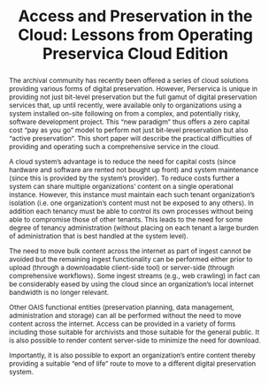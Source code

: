 ---
abstract: 'The archival community has recently been offered a series of cloud solutions
  providing various forms of digital preservation. However, Perservica is unique in
  providing not just bit-level preservation but the full gamut of digital preservation
  services that, up until recently, were available only to organizations using a system
  installed on-site following on from a complex, and potentially risky, software development
  project. This “new paradigm” thus offers a zero capital cost “pay as you go” model
  to perform not just bit-level preservation but also “active preservation”. This
  short paper will describe the practical difficulties of providing and operating
  such a comprehensive

  service in the cloud.


  A cloud system’s advantage is to reduce the need for capital costs (since hardware
  and software are rented not bought up front) and system maintenance (since this
  is provided by the system’s provider). To reduce costs further a system can share
  multiple organizations’ content on a single operational instance. However, this
  instance must maintain each such tenant organization’s isolation (i.e. one organization’s
  content must not be exposed to any others). In addition each tenancy must be able
  to control its own processes without being able to compromise those of other tenants.
  This leads to the need for some degree of tenancy administration (without placing
  on each tenant a large burden of administration that is best handled at the system
  level).


  The need to move bulk content across the internet as part of ingest cannot be avoided
  but the remaining ingest functionality can be performed either prior to upload (through
  a downloadable client-side tool) or server-side (through comprehensive workflows).
  Some ingest streams (e.g., web crawling) in fact can be considerably eased by using
  the cloud since an organization’s local internet bandwidth is no longer relevant.


  Other OAIS functional entities (preservation planning, data management, administration
  and storage) can all be performed without the need to move content across the internet.
  Access can be provided in a variety of forms including those suitable for archivists
  and those suitable for the general public. It is also possible to render content
  server-side to minimize the need for download.


  Importantly, it is also possible to export an organization’s entire content thereby
  providing a suitable “end of life” route to move to a different digital preservation
  system.

  '
creators:
- O’Farrelly, Kevin
- Sharpe, Robert
- Braud, Maïté
- Carr, James
- Gairey, Alan
date: null
document_url: https://services.phaidra.univie.ac.at/api/object/o:378109/download
grand_parent: iPRES
institutions: []
keywords:
- oais
- bit-level preservation
- logical preservation
- active preservation
- cloud
landing_page_url: https://phaidra.univie.ac.at/o:378109
language: eng
layout: publication
license: CC BY-NC-SA 3.0 AT
notes_url: null
parent: iPRES 2014
presentation_url: null
publication_type: paper
size: 113065
source_name: iPRES
title: 'Access and Preservation in the Cloud: Lessons from Operating Preservica Cloud
  Edition'
year: 2014
---